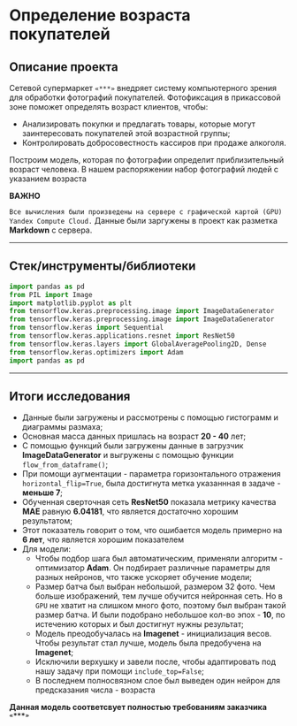 # Определение возраста покупателей


## Описание проекта


Сетевой супермаркет `«***»` внедряет систему компьютерного зрения для обработки фотографий покупателей. Фотофиксация в прикассовой зоне поможет определять возраст клиентов, чтобы:

* Анализировать покупки и предлагать товары, которые могут заинтересовать покупателей этой возрастной группы;
* Контролировать добросовестность кассиров при продаже алкоголя.


Построим модель, которая по фотографии определит приблизительный возраст человека. В нашем распоряжении набор фотографий людей с указанием возраста

**ВАЖНО**

`Все вычисления были произведены на сервере с графической картой (GPU) Yandex Compute Cloud.` Данные были заргужены в проект как разметка **Markdown** с сервера.

---

## Стек/инструменты/библиотеки

```python
import pandas as pd
from PIL import Image
import matplotlib.pyplot as plt
from tensorflow.keras.preprocessing.image import ImageDataGenerator
from tensorflow.keras.preprocessing.image import ImageDataGenerator
from tensorflow.keras import Sequential
from tensorflow.keras.applications.resnet import ResNet50
from tensorflow.keras.layers import GlobalAveragePooling2D, Dense
from tensorflow.keras.optimizers import Adam
import pandas as pd
```

---

## Итоги исследования

* Данные были загружены и рассмотрены с помощью гистограмм и диаграммы размаха;
* Основная масса данных пришлась на возраст **20 - 40** лет;
* С помощью функций были загружены данные в загрузчик **ImageDataGenerator** и выгружены с помощью функции `flow_from_dataframe()`;
* При помощи аугментации - параметра горизонтального отражения `horizontal_flip=True`, была достигнута метка указаннная в задаче - **меньше 7**;
* Обученная сверточная сеть **ResNet50** показала метрику качества **MAE** равную **6.04181**, что является достаточно хорошим результатом;
* Этот показатель говорит о том, что ошибается модель примерно на **6 лет**, что является хорошим показателем
* Для модели:
    * Чтобы подбор шага был автоматическим, применяли алгоритм - оптимизатор **Adam**. Он подбирает различные параметры для разных нейронов, что также ускоряет обучение модели;
    * Размер батча был выбран небольшой, размером 32 фото. Чем больше изображений, тем лучше обучится нейронная сеть. Но в `GPU` не хватит на слишком много фото, поэтому был выбран такой размер батча. И были подобрано небольшое кол-во эпох - **10**, по истечению которых и был достигнут нужны результат;
    * Модель преодобучалась на **Imagenet** - инициализация весов. Чтобы результат стал лучше, модель была предобучена на **Imagenet**;
    * Исключили верхушку и завели после, чтобы адаптировать под нашу задачу при помощи `include_top=False`;
    * В последнем полносвязном слое был выведен один нейрон для предсказания числа - возраста
    
**Данная модель соответсвует полностью требованиям заказчика** **`«***»`**

